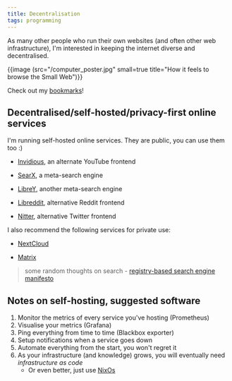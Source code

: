 ```yaml
---
title: Decentralisation
tags: programming
---
```


As many other people who run their own websites (and often other
web infrastructure), I'm interested in keeping the internet
diverse and decentralised.

<!-- ## Making the internet interesting again -->

{{image (src="/computer_poster.jpg" small=true title="How it feels to browse the Small Web")}}

Check out my [bookmarks](/bookmarks)!

## Decentralised/self-hosted/privacy-first online services

I'm running self-hosted online services. They are public, you can
use them too :)

- [Invidious](https://invidious.baczek.me), an alternate YouTube frontend

- [SearX](https://searx.baczek.me), a meta-search engine

- [LibreY](https://librey.baczek.me), another meta-search engine

- [Libreddit](https://libreddit.baczek.me), alternative Reddit frontend

- [Nitter](https://nitter.baczek.me), alternative Twitter frontend


I also recommend the following services for private use:

- [NextCloud](https://nextcloud.com/)

- [Matrix](https://github.com/matrix-org/synapse/) 


>some random thoughts on search - [registry-based search engine manifesto](/search-registry-manifesto)


## Notes on self-hosting, suggested software

1. Monitor the metrics of every service you've hosting (Prometheus)
2. Visualise your metrics (Grafana)
3. Ping everything from time to time (Blackbox exporter)
4. Setup notifications when a service goes down
5. Automate everything from the start, you won't regret it
6. As your infrastructure (and knowledge) grows, you will eventually need *infrastructure as code*
    - Or even better, just use [NixOs](/nixos)
